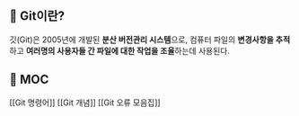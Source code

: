  
## 🌈 Git이란?
깃(Git)은 2005년에 개발된 **분산 버전관리 시스템**으로, 컴퓨터 파일의 **변경사항을 추적**하고 **여러명의 사용자들 간 파일에 대한 작업을 조율**하는데 사용된다.

## 🌈 MOC
[[Git 명령어]]
[[Git 개념]]
[[Git 오류 모음집]]

